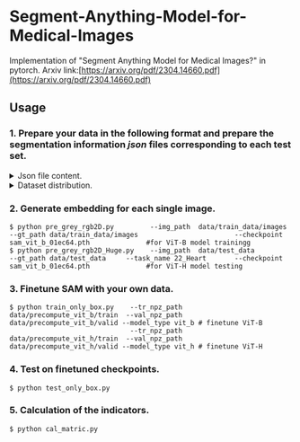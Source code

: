 # Segment-Anything-Model-for-Medical-Images
Implementation of "Segment Anything Model for Medical Images?" in pytorch.
Arxiv link:[https://arxiv.org/pdf/2304.14660.pdf](https://arxiv.org/pdf/2304.14660.pdf)

## Usage

### 1. Prepare your data in the following format and prepare the segmentation information _json_ files corresponding to each test set.

 <details>  
  
 <summary>Json file content.</summary>
  
 Info refers to the segmentation target in this dataset, while color is the ground truth pixel value corresponding to the target.
  
 ```
 {
    "info": {
        "1": "LeftVentricle",
        "2": "LeftVentricularMyocardium",
        "3": "RightVentricle"
    },
    "color": {
        "1": 85,
        "2": 170,
        "3": 255
    }
 }
 ```
</details>

<details>  
  
 <summary>Dataset distribution.</summary>

 ```
  train: ../data/train_data/images/
  val: ../data/train_data/images/
  test: ../data/test_data/dataset_name/images/
  
  ├── train_data          
  │   ├── images        
  │   │   ├── 000001.png
  │   │   ├── 000002.png
  │   │   └── 000003.png
  │   └── labels         
  │       ├── 00001.png
  │       ├── 00002.png
  │       └── 00003.png
  └── val_data           
  |   ├── images        
  |   │   ├── 000001.png
  |   │   ├── 000002.png
  |   │   └── 000003.png
  |   └── labels         
  |       ├── 00001.png
  |       ├── 00002.png
  |       └── 00003.png
  └── test_data          
      ├── dataset1        
      │   ├── images
      |   |     ├── 000001.png
      |   │     ├── 000002.png
      |   |     └── 000003.png
      │   └── labels
      |         ├── 000001.png
      |         ├── 000002.png
      |         └── 000003.png
      └── dataset2         
          ├── images
          |     ├── 000001.png
          │     ├── 000002.png
          |     └── 000003.png
          └── labels
                ├── 000001.png
                ├── 000002.png
                └── 000003.png
  ```
</details>

### 2. Generate embedding for each single image.

```
$ python pre_grey_rgb2D.py         --img_path  data/train_data/images    --gt_path data/train_data/images                        --checkpoint sam_vit_b_01ec64.pth              #for ViT-B model trainingg
$ python pre_grey_rgb2D_Huge.py    --img_path  data/test_data            --gt_path data/test_data     --task_name 22_Heart       --checkpoint sam_vit_b_01ec64.pth              #for ViT-H model testing
```

### 3. Finetune SAM with your own data.

```
$ python train_only_box.py    --tr_npz_path data/precompute_vit_b/train  --val_npz_path data/precompute_vit_b/valid --model_type vit_b # finetune ViT-B
                              --tr_npz_path data/precompute_vit_h/train  --val_npz_path data/precompute_vit_h/valid --model_type vit_h # finetune ViT-H
```

### 4. Test on finetuned checkpoints.

```
$ python test_only_box.py    
```

### 5. Calculation of the indicators.

```
$ python cal_matric.py       
```
